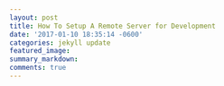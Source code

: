 ```yaml
---
layout: post
title: How To Setup A Remote Server for Development
date: '2017-01-10 18:35:14 -0600'
categories: jekyll update
featured_image:
summary_markdown:
comments: true
---
```

